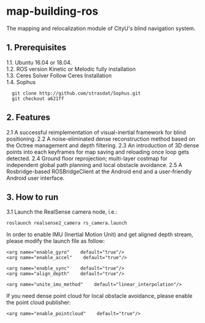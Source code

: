 # map-building-ros
The mapping and relocalization module of CityU's blind navigation system.
## 1. Prerequisites
1.1. Ubuntu 16.04 or 18.04.  
1.2. ROS version Kinetic or Melodic fully installation  
1.3. Ceres Solver Follow Ceres Installation  
1.4. Sophus  
```
  git clone http://github.com/strasdat/Sophus.git
  git checkout a621ff
```
## 2. Features
2.1 A successful reimplementation of visual-inertial framework for blind positioning.
2.2 A noise-eliminated dense reconstruction method based on the Octree management and depth filtering.
2.3 An introduction of 3D dense points into each keyframes for map saving and reloading once loop gets detected.
2.4 Ground floor reprojection; multi-layer costmap for independent global path planning and local obstacle avoidance.
2.5 A Rosbridge-based ROSBridgeClient at the Android end and a user-friendly Android user interface.

## 3. How to run
3.1 Launch the RealSense camera node, i.e.:
```
roslaunch realsense2_camera rs_camera.launch
```
  
In order to enable IMU (Inertial Motion Unit) and get aligned depth stream, please modify the launch file as follow:
```
<arg name="enable_gyro"    default="true"/>
<arg name="enable_accel"    default="true"/>

<arg name="enable_sync"    default="true"/>
<arg name="align_depth"    default="true"/>

<arg name="unite_imu_method"    default="linear_interpolation"/>
```
  
If you need dense point cloud for local obstacle avoidance, please enable the point cloud publisher:
```
<arg name="enable_pointcloud"    default="true"/>
```





